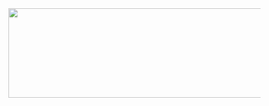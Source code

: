<a href="https://github.com/devxb/gitanimals">
  <img
    src="https://render.gitanimals.org/lines/qwerty00ui88?pet-id=644542122694792064"
    width="600"
    height="180"
  />
</a>
